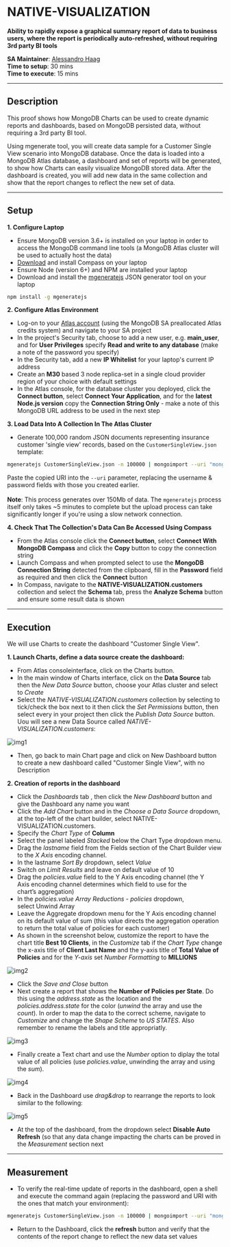 # NATIVE-VISUALIZATION

__Ability to rapidly expose a graphical summary report of data to business users, where the report is periodically auto-refreshed, without requiring 3rd party BI tools__

__SA Maintainer__: [Alessandro Haag](mailto:alessandro.haag@mongodb.com) <br/>
__Time to setup__: 30 mins <br/>
__Time to execute__: 15 mins <br/>


---
## Description

This proof shows how MongoDB Charts can be used to create dynamic reports and dashboards, based on MongoDB persisted data, without requiring a 3rd party BI tool.

Using mgenerate tool, you will create data sample for a Customer Single View scenario into MongoDB database. Once the data is loaded into a MongoDB Atlas database, a dashboard and set of reports will be generated, to show how Charts can easily visualize MongoDB stored data. After the dashboard is created, you will add new data in the same collection and show that the report changes to reflect the new set of data.



---
## Setup
__1. Configure Laptop__
* Ensure MongoDB version 3.6+ is installed on your laptop in order to access the MongoDB command line tools (a MongoDB Atlas cluster will be used to actually host the data)
* [Download](https://www.mongodb.com/download-center/compass) and install Compass on your laptop
* Ensure Node (version 6+) and NPM are installed your laptop
* Download and install the [mgeneratejs](https://www.npmjs.com/package/mgeneratejs) JSON generator tool on your laptop
```bash
npm install -g mgeneratejs
```

__2. Configure Atlas Environment__
* Log-on to your [Atlas account](http://cloud.mongodb.com) (using the MongoDB SA preallocated Atlas credits system) and navigate to your SA project
* In the project's Security tab, choose to add a new user, e.g. __main_user__, and for __User Privileges__ specify __Read and write to any database__ (make a note of the password you specify)
* In the Security tab, add a new __IP Whitelist__ for your laptop's current IP address
* Create an __M30__ based 3 node replica-set in a single cloud provider region of your choice with default settings
* In the Atlas console, for the database cluster you deployed, click the __Connect button__, select __Connect Your Application__, and for the __latest Node.js version__ copy the __Connection String Only__ - make a note of this MongoDB URL address to be used in the next step

__3. Load Data Into A Collection In The Atlas Cluster__
* Generate 100,000 random JSON documents representing insurance customer 'single view' records, based on the `CustomerSingleView.json` template:

```bash
mgeneratejs CustomerSingleView.json -n 100000 | mongoimport --uri "mongodb+srv://main_user:mypassword@democluster-abcd.mongodb.net/test" -db NATIVE-VISUALIZATION --collection customers --drop
```
Paste the copied URI into the `--uri` parameter, replacing the username & password fields with those you created earlier.
<br/><br/>
__Note__: This process generates over 150Mb of data. The `mgeneratejs` process itself only takes ~5 minutes to complete but the upload process can take significantly longer if you're using a slow network connection.

__4. Check That The Collection's Data Can Be Accessed Using Compass__
* From the Atlas console click the __Connect button__, select __Connect With MongoDB Compass__ and click the __Copy__ button to copy the connection string
* Launch Compass and when prompted select to use the __MongoDB Connection String__ detected from the clipboard, fill in the __Password__ field as required and then click the __Connect__ button
* In Compass, navigate to the __NATIVE-VISUALIZATION.customers__ collection and select the __Schema__ tab, press the __Analyze Schema__ button and ensure some result data is shown


---
## Execution

We will use Charts to create the dashboard "Customer Single View".

__1. Launch Charts, define a data source create the dashboard:__
* From Atlas consoleinterface, click on the Charts button.
* In the main window of Charts interface, click on the __Data Source__ tab then the _New Data Source_ button, choose your Atlas cluster and select to _Create_
* Select the _NATIVE-VISUALIZATION.customers_ collection by selecting to tick/check the box next to it then click the _Set Permissions_ button, then select every in your project then click the _Publish Data Source_ button. Uou will see a new Data Source called _NATIVE-VISUALIZATION.customers_:

![img1](img/img1.png)

* Then, go back to main Chart page and click on New Dashboard button to create a new dashboard called "Customer Single View", with no Description

__2. Creation of reports in the dashboard__
* Click the _Dashboards_ tab , then click the _New Dashboard_ button and give the Dashboard any name you want
* Click the _Add Chart_ button and in the _Choose a Data Source_ dropdown, at the top-left of the chart builder, select NATIVE-VISUALIZATION.customers.
* Specify the _Chart Type_ of __Column__
* Select the panel labeled _Stacked_ below the Chart Type dropdown menu.
* Drag the _lastname_ field from the Fields section of the Chart Builder view to the _X Axis_ encoding channel.
* In the lastname _Sort By_ dropdown, select _Value_
* Switch on _Limit Results_ and leave on default value of 10
* Drag the _policies.value_ field to the Y Axis encoding channel (the Y Axis encoding channel determines which field to use for the chart’s aggregation)
* In the _policies.value_ _Array Reductions - policies_ dropdown, select Unwind Array
* Leave the Aggregate dropdown menu for the Y Axis encoding channel on its default value of sum (this value directs the aggregation operation to return the total value of policies for each customer)
 * As shown in the screenshot below, customize the report to have the chart title __Best 10 Clients__, in the _Customize_ tab if the _Chart Type_ change the x-axis title of __Client Last Name__ and the y-axis title of __Total Value of Policies__ and for the _Y-axis_ set _Number Formatting_ to __MILLIONS__ 

![img2](img/img2.png)

* Click the _Save and Close_ button
* Next create a report that shows the __Number of Policies per State__. Do this using the _address.state_ as the location and the _policies.address.state_ for the color (_unwind_ the array and use the _count_). In order to map the data to the correct scheme, navigate to _Customize_ and change the _Shape Scheme_ to _US STATES_. Also remember to rename the labels and title appropriatly.

![img3](img/img3.png)

* Finally create a Text chart and use the _Number_ option to diplay the total value of all policies (use _policies.value_, unwinding the array and using the _sum_).

![img4](img/img4.png)

* Back in the Dashboard use _drag&drop_ to rearrange the reports to look similar to the following:

![img5](img/img5.png)

* At the top of the dashboard, from the dropdown select __Disable Auto Refresh__ (so that any data change impacting the charts can be proved in the _Measurement_ section next

---
## Measurement

* To verify the real-time update of reports in the dashboard, open a shell and execute the command again (replacing the password and URI with the ones that match your environment):

```bash
mgeneratejs CustomerSingleView.json -n 100000 | mongoimport --uri "mongodb+srv://main_user:mypassword@democluster-abcd.mongodb.net/test" -db NATIVE-VISUALIZATION --collection customers --drop
```

* Return to the Dashboard, click the __refresh__ button and verify that the contents of the report change to reflect the new data set values

